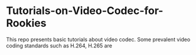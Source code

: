 # Tutorials-on-Video-Codec-for-Rookies
This repo presents basic tutorials about video codec. Some prevalent video coding standards such as H.264, H.265 are
